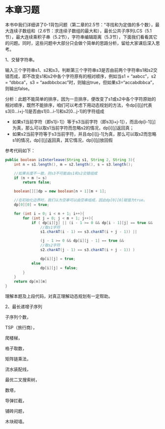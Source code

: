 # 本章习题

本书中我们详细讲了0-1背包问题（第二章的2.5节：“寻找和为定值的多个数），最大连续子数组和（2.6节：求连续子数组的最大和），最长公共子序列LCS（5.1节），最大连续乘积子串（5.2节），字符串编辑距离（5.3节），下面我们看看其它的问题。同时，这些问题中大部分只会做个简单的思路分析，留给大家课后深入思考。

1、交替字符串。

输入三个字符串s1、s2和s3，判断第三个字符串s3是否由前两个字符串s1和s2交错而成，即不改变s1和s2中各个字符原有的相对顺序，例如当s1 = “aabcc”，s2 = “dbbca”，s3 = “aadbbcbcac”时，则输出true，但如果s3=“accabdbbca”，则输出false。

分析：此题不能简单的排序，因为一旦排序，便改变了s1或s2中各个字符原始的相对顺序，既然不能排序，咱们可以考虑下用动态规划的方法，令dp[i][j]代表s3[0...i+j-1]是否由s1[0...i-1]和s2[0...j-1]的字符组成
 - 如果s1当前字符（即s1[i-1]）等于s3当前字符（即s3[i+j-1]），而且dp[i-1][j]为真，那么可以取s1当前字符而忽略s2的情况，dp[i][j]返回真；
 - 如果s2当前字符等于s3当前字符，并且dp[i][j-1]为真，那么可以取s2而忽略s1的情况，dp[i][j]返回真，其它情况，dp[i][j]放回假

参考代码如下：
```java
public boolean isInterleave(String s1, String 2, String 3){
	int n = s1.length(), m = s2.length(), s = s3.length();

	//如果长度不一致，则s3不可能由s1和s2交错组成
	if (n + m != s)
		return false;

	boolean[][]dp = new boolean[n + 1][m + 1];

	//在初始化边界时，我们认为空串可以由空串组成，因此dp[0][0]赋值为true。
	dp[0][0] = true;

	for (int i = 0; i < n + 1; i++){
		for (int j = 0; j < m + 1; j++){
			if ( dp[i][j] || (i - 1 >= 0 && dp[i - 1][j] == true &&
				//取s1字符
				s1.charAT(i - 1) == s3.charAT(i + j - 1)) ||

				(j - 1 >= 0 && dp[i][j - 1] == true &&
				//取s2字符
				s2.charAT(j - 1) == s3.charAT(i + j - 1)) )

				dp[i][j] = true;
			else
				dp[i][j] = false;
		}
	}
	return dp[n][m]
}
```
理解本题及上段代码，对真正理解动态规划有一定帮助。


2、最长递增子序列



子序列个数，

TSP（旅行商），

爬楼梯，

格子取数，

矩阵链乘法，

流水装配线，

最优二叉搜索树，

数塔，

导弹拦截，

铺砖问题，

木块砌墙。
